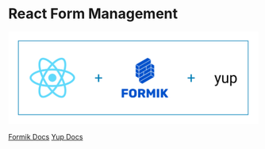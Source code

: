# React Form Management

![](./public/formik_yup.png)

[Formik Docs](https://formik.org/)
[Yup Docs](https://github.com/jquense/yup)